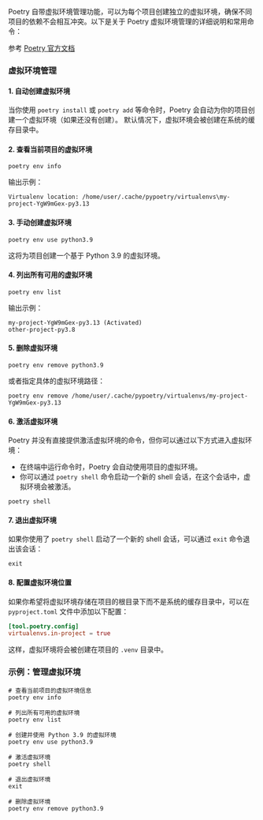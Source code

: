 Poetry 自带虚拟环境管理功能，可以为每个项目创建独立的虚拟环境，确保不同项目的依赖不会相互冲突。以下是关于 Poetry 虚拟环境管理的详细说明和常用命令：

参考 [Poetry 官方文档](https://python-poetry.org/docs/managing-environments/)

### 虚拟环境管理

#### 1. 自动创建虚拟环境

当你使用 `poetry install` 或 `poetry add` 等命令时，Poetry 会自动为你的项目创建一个虚拟环境（如果还没有创建）。
默认情况下，虚拟环境会被创建在系统的缓存目录中。

#### 2. 查看当前项目的虚拟环境

```shell
poetry env info
```

输出示例：

```
Virtualenv location: /home/user/.cache/pypoetry/virtualenvs\my-project-YgW9mGex-py3.13
```

#### 3. 手动创建虚拟环境

```shell
poetry env use python3.9
```

这将为项目创建一个基于 Python 3.9 的虚拟环境。

#### 4. 列出所有可用的虚拟环境

```shell
poetry env list
```

输出示例：

```
my-project-YgW9mGex-py3.13 (Activated)
other-project-py3.8
```


#### 5. 删除虚拟环境

```shell
poetry env remove python3.9
```

或者指定具体的虚拟环境路径：

```shell
poetry env remove /home/user/.cache/pypoetry/virtualenvs/my-project-YgW9mGex-py3.13
```

#### 6. 激活虚拟环境

Poetry 并没有直接提供激活虚拟环境的命令，但你可以通过以下方式进入虚拟环境：

- 在终端中运行命令时，Poetry 会自动使用项目的虚拟环境。
- 你可以通过 `poetry shell` 命令启动一个新的 shell 会话，在这个会话中，虚拟环境会被激活。

```shell
poetry shell
```

#### 7. 退出虚拟环境

如果你使用了 `poetry shell` 启动了一个新的 shell 会话，可以通过 `exit` 命令退出该会话：

```shell
exit
```

#### 8. 配置虚拟环境位置

如果你希望将虚拟环境存储在项目的根目录下而不是系统的缓存目录中，可以在 `pyproject.toml` 文件中添加以下配置：

```toml
[tool.poetry.config]
virtualenvs.in-project = true
```

这样，虚拟环境将会被创建在项目的 `.venv` 目录中。

### 示例：管理虚拟环境

```shell
# 查看当前项目的虚拟环境信息
poetry env info

# 列出所有可用的虚拟环境
poetry env list

# 创建并使用 Python 3.9 的虚拟环境
poetry env use python3.9

# 激活虚拟环境
poetry shell

# 退出虚拟环境
exit

# 删除虚拟环境
poetry env remove python3.9
```

